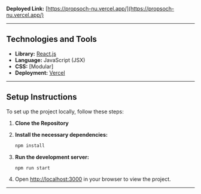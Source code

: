 **Deployed Link:** [https://propsoch-nu.vercel.app/](https://propsoch-nu.vercel.app/)

---

## Technologies and Tools

- **Library:** [React.js](https://react.dev/)
- **Language:** JavaScript (JSX)
- **CSS:** [Modular]
- **Deployment:** [Vercel](https://vercel.com/)

---

## Setup Instructions

To set up the project locally, follow these steps:

1. **Clone the Repository**

2. **Install the necessary dependencies:**

   ```bash
   npm install
   ```

3. **Run the development server:**

   ```bash
   npm run start
   ```

4. Open [http://localhost:3000](http://localhost:3000) in your browser to view the project.

---
